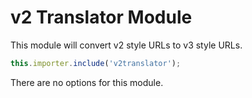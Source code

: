 # v2 Translator Module

This module will convert v2 style URLs to v3 style URLs.

```js
this.importer.include('v2translator');
```

There are no options for this module.
